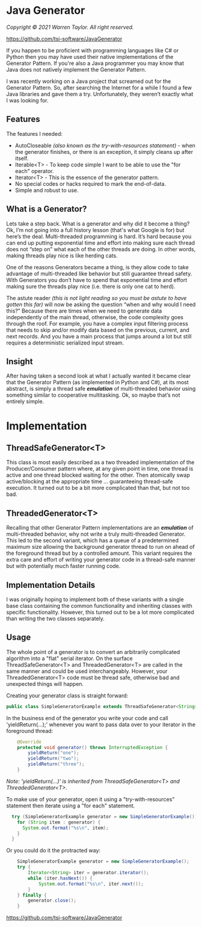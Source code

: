 # Java Generator
*Copyright &copy; 2021 Warren Taylor.  All right reserved.*

https://github.com/tsi-software/JavaGenerator

If you happen to be proficient with programming languages like C# or Python then you may have used their native implementations of the Generator Pattern. If you're also a Java programmer you may know that Java does not natively implement the Generator Pattern.

I was recently working on a Java project that screamed out for the Generator Pattern. So, after searching the Internet for a while I found a few Java libraries and gave them a try. Unfortunately, they weren’t exactly what I was looking for.

## Features
The features I needed:

- AutoCloseable _(also known as the try-with-resources statement)_ - when the generator finishes, or there is an exception, it simply cleans up after itself.
- Iterable&lt;T&gt; - To keep code simple I want to be able to use the "for each" operator.
- Iterator&lt;T&gt; - This is the essence of the generator pattern.
- No special codes or hacks required to mark the end-of-data.
- Simple and robust to use.

## What is a Generator?
Lets take a step back. What is a generator and why did it become a thing?
Ok, I’m not going into a full history lesson (that's what Google is for) but here’s the deal.
Multi-threaded programming is hard.
It’s hard because you can end up putting exponential time and effort into making sure each thread does not “step on” what each of the other threads are doing.
In other words, making threads play nice is like herding cats.

One of the reasons Generators became a thing, is they allow code to take advantage of multi-threaded like behavior but still guarantee thread safety.
With Generators you don’t have to spend that exponential time and effort making sure the threads play nice (i.e. there is only one cat to herd).

The astute reader
_(this is not light reading so you must be astute to have gotten this far)_
will now be asking the question “when and why would I need this?”
Because there are times when we need to generate data independently of the main thread,
otherwise, the code complexity goes through the roof.
For example, you have a complex input filtering process that needs to skip and/or modify data based on the previous, current, and next records.
And you have a main process that jumps around a lot but still requires a deterministic serialized input stream.

## Insight
After having taken a second look at what I actually wanted it became clear that
the Generator Pattern (as implemented in Python and C#), at its most abstract,
is simply a thread safe __*emulation*__ of multi-threaded behavior
using something similar to cooperative multitasking.
Ok, so maybe that’s not entirely simple.

# Implementation
## ThreadSafeGenerator&lt;T&gt;
This class is most easily described as a two threaded implementation of the Producer/Consumer pattern where,
at any given point in time, one thread is active and one thread blocked waiting for the other.
Then atomically swap active/blocking at the appropriate time ... guaranteeing thread-safe execution.
It turned out to be a bit more complicated than that, but not too bad.

## ThreadedGenerator&lt;T&gt;
Recalling that other Generator Pattern implementations are an __*emulation*__ of multi-threaded behavior,
why not write a truly multi-threaded Generator.
This led to the second variant, which has a queue of a predetermined maximum size
allowing the background generator thread to run on ahead of the foreground thread but by a controlled amount.
This variant requires the extra care and effort of writing your generator code in a thread-safe manner
but with potentially much faster running code.

## Implementation Details
I was originally hoping to implement both of these variants with a single base class
containing the common functionality and inheriting classes with specific functionality.
However, this turned out to be a lot more complicated than writing the two classes separately.

## Usage
The whole point of a generator is to convert an arbitrarily complicated algorithm
into a "flat" serial iterator.
On the surface ThreadSafeGenerator&lt;T&gt; and ThreadedGenerator&lt;T&gt; are called in the same manner
and could be used interchangeably.
However, your ThreadedGenerator&lt;T&gt; code must be thread safe, otherwise bad and unexpected things will happen.

Creating your generator class is straight forward:
```java
public class SimpleGeneratorExample extends ThreadSafeGenerator<String> { ... }
```

In the business end of the generator you write your code and call 'yieldReturn(...);'
whenever you want to pass data over to your iterator in the foreground thread:
```java
    @Override
    protected void generator() throws InterruptedException {
        yieldReturn("one");
        yieldReturn("two");
        yieldReturn("three");
    }
```
_Note: 'yieldReturn(...)' is inherited from
ThreadSafeGenerator&lt;T&gt; and ThreadedGenerator&lt;T&gt;._

To make use of your generator,
open it using a "try-with-resources" statement
then iterate using a "for each" statement.
```java
  try (SimpleGeneratorExample generator = new SimpleGeneratorExample()) {
    for (String item : generator) {
      System.out.format("%s\n", item);
    }
  }
```

Or you could do it the protracted way:
```java
    SimpleGeneratorExample generator = new SimpleGeneratorExample();
    try {
        Iterator<String> iter = generator.iterator();
        while (iter.hasNext()) {
            System.out.format("%s\n", iter.next());
        }
    } finally {
        generator.close();
    }
```

https://github.com/tsi-software/JavaGenerator
